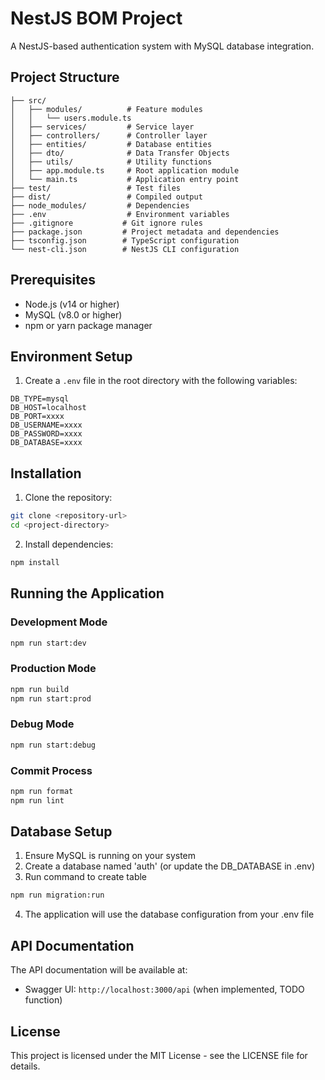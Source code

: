 # NestJS BOM Project

A NestJS-based authentication system with MySQL database integration.

## Project Structure

```
├── src/
│   ├── modules/          # Feature modules
│   │   └── users.module.ts
│   ├── services/         # Service layer
│   ├── controllers/      # Controller layer
│   ├── entities/         # Database entities
│   ├── dto/              # Data Transfer Objects
│   ├── utils/            # Utility functions
│   ├── app.module.ts     # Root application module
│   └── main.ts           # Application entry point
├── test/                 # Test files
├── dist/                 # Compiled output
├── node_modules/         # Dependencies
├── .env                  # Environment variables
├── .gitignore           # Git ignore rules
├── package.json         # Project metadata and dependencies
├── tsconfig.json        # TypeScript configuration
└── nest-cli.json        # NestJS CLI configuration
```

## Prerequisites

- Node.js (v14 or higher)
- MySQL (v8.0 or higher)
- npm or yarn package manager

## Environment Setup

1. Create a `.env` file in the root directory with the following variables:
```env
DB_TYPE=mysql
DB_HOST=localhost
DB_PORT=xxxx
DB_USERNAME=xxxx
DB_PASSWORD=xxxx
DB_DATABASE=xxxx
```

## Installation

1. Clone the repository:
```bash
git clone <repository-url>
cd <project-directory>
```

2. Install dependencies:
```bash
npm install
```

## Running the Application

### Development Mode
```bash
npm run start:dev
```

### Production Mode
```bash
npm run build
npm run start:prod
```

### Debug Mode
```bash
npm run start:debug
```

### Commit Process
```bash
npm run format
npm run lint
```

## Database Setup

1. Ensure MySQL is running on your system
2. Create a database named 'auth' (or update the DB_DATABASE in .env)
3. Run command to create table
```bash
npm run migration:run
```
4. The application will use the database configuration from your .env file

## API Documentation

The API documentation will be available at:
- Swagger UI: `http://localhost:3000/api` (when implemented, TODO function)

## License

This project is licensed under the MIT License - see the LICENSE file for details.
